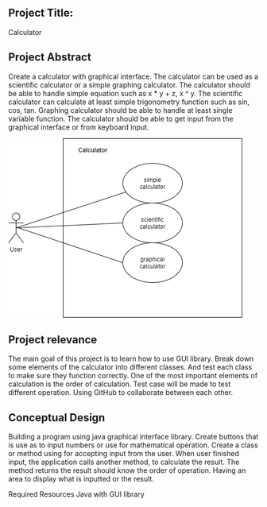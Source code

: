 ## Project Title: 
Calculator

## Project Abstract 
Create a calculator with graphical interface. The calculator can be used as a scientific calculator or a simple graphing calculator. The calculator should be able to handle simple equation such as x * y + z, x ^ y. The scientific calculator can calculate at least simple trigonometry function such as sin, cos, tan. Graphing calculator should be able to handle at least single variable function. The calculator should be able to get input from the graphical interface or from keyboard input.

 
![](Xin_Calculator.png)
 
## Project relevance
The main goal of this project is to learn how to use GUI library. Break down some elements of the calculator into different classes. And test each class to make sure they function correctly. One of the most important elements of calculation is the order of calculation. Test case will be made to test different operation. Using GitHub to collaborate between each other. 

## Conceptual Design
Building a program using java graphical interface library. Create buttons that is use as to input numbers or use for mathematical operation. Create a class or method using for accepting input from the user. When user finished input, the application calls another method, to calculate the result. The method returns the result should know the order of operation. Having an area to display what is inputted or the result.

Required Resources
Java with GUI library

